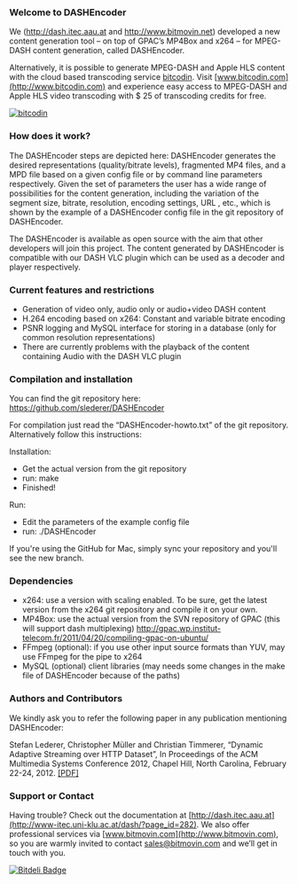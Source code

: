 ### Welcome to DASHEncoder
We (http://dash.itec.aau.at and http://www.bitmovin.net) developed a new content generation tool – on top of GPAC’s MP4Box and x264 – for MPEG-DASH content generation, called DASHEncoder.

Alternatively, it is possible to generate MPEG-DASH and Apple HLS content with the cloud based transcoding service [bitcodin](http://www.bitcodin.com). Visit [www.bitcodin.com](http://www.bitcodin.com) and experience easy access to MPEG-DASH and Apple HLS video transcoding with $ 25 of transcoding credits for free.

[![bitcodin](http://www.bitmovin.net/wp-content/uploads/2015/03/General-Try-Now-1024x538.jpg)](http://www.bitcodin.com)

### How does it work?
The DASHEncoder steps are depicted here:
DASHEncoder generates the desired representations (quality/bitrate levels), fragmented MP4 files, and a MPD file based on a given config file or by command line parameters respectively. Given the set of parameters the user has a wide range of possibilities for the content generation, including the variation of the segment size, bitrate, resolution, encoding settings, URL , etc., which is shown by the example of a DASHEncoder config file in the git repository of DASHEncoder.

The DASHEncoder is available as open source with the aim that other developers will join this project. The content generated by DASHEncoder is compatible with our DASH VLC plugin which can be used as a decoder and player respectively.

### Current features and restrictions
* Generation of video only, audio only or audio+video DASH content
* H.264 encoding based on x264: Constant and variable bitrate encoding
* PSNR logging and MySQL interface for storing in a database (only for common resolution representations)
* There are currently problems with the playback of the content containing Audio with the DASH VLC plugin

### Compilation and installation

You can find the git repository here: https://github.com/slederer/DASHEncoder

For compilation just read the “DASHEncoder-howto.txt” of the git repository. Alternatively follow this instructions:

Installation:
* Get the actual version from the git repository
* run: make
* Finished!

Run:
* Edit the parameters of the example config file
* run: ./DASHEncoder

If you're using the GitHub for Mac, simply sync your repository and you'll see the new branch.

### Dependencies
* x264: use a version with scaling enabled. To be sure, get the latest version from the x264 git repository and compile it on your own.
* MP4Box: use the actual version from the SVN repository of GPAC (this will support dash multiplexing)
http://gpac.wp.institut-telecom.fr/2011/04/20/compiling-gpac-on-ubuntu/
* FFmpeg (optional): if you use other input source formats than YUV, may use FFmpeg for the pipe to x264
* MySQL (optional) client libraries (may needs some changes in the make file of DASHEncoder because of the paths)

### Authors and Contributors
We kindly ask you to refer the following paper in any publication mentioning DASHEncoder:

Stefan Lederer, Christopher Müller and Christian Timmerer, “Dynamic Adaptive Streaming over HTTP Dataset”, In Proceedings of the ACM Multimedia Systems Conference 2012, Chapel Hill, North Carolina, February 22-24, 2012. [[PDF]](http://www-itec.uni-klu.ac.at/bib/files/p89-lederer.pdf)

### Support or Contact
Having trouble? Check out the documentation at [http://dash.itec.aau.at](http://www-itec.uni-klu.ac.at/dash/?page_id=282). We also offer professional services via [www.bitmovin.com](http://www.bitmovin.com), so you are warmly invited to contact sales@bitmovin.com and we’ll get in touch with you.


[![Bitdeli Badge](https://d2weczhvl823v0.cloudfront.net/slederer/dashencoder/trend.png)](https://bitdeli.com/free "Bitdeli Badge")

